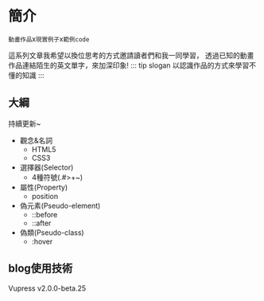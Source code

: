 # 簡介
`動畫作品`x`現實例子`x`範例code`

這系列文章我希望以換位思考的方式邀請讀者們和我一同學習，
透過已知的動畫作品連結陌生的英文單字，來加深印象!
::: tip slogan
    以認識作品的方式來學習不懂的知識
:::



## 大綱

持續更新~

- 觀念&名詞
  - HTML5
  - CSS3
- 選擇器(Selector)
  - 4種符號(.#>+~)
- 屬性(Property)
  - position
- 偽元素(Pseudo-element)
  - ::before
  - ::after
- 偽類(Pseudo-class)
  - :hover

## blog使用技術

Vupress v2.0.0-beta.25
